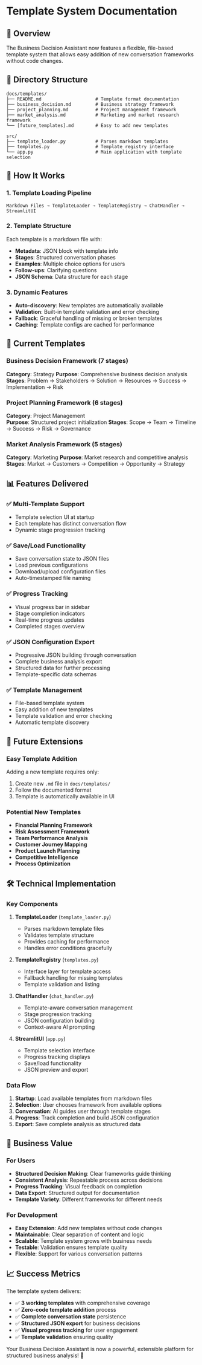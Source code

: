 # Template System Documentation

## 🎯 Overview

The Business Decision Assistant now features a flexible, file-based template system that allows easy addition of new conversation frameworks without code changes.

## 📁 Directory Structure

```
docs/templates/
├── README.md                    # Template format documentation
├── business_decision.md         # Business strategy framework
├── project_planning.md          # Project management framework
├── market_analysis.md           # Marketing and market research framework
└── [future_templates].md        # Easy to add new templates

src/
├── template_loader.py           # Parses markdown templates
├── templates.py                 # Template registry interface
└── app.py                       # Main application with template selection
```

## 🔧 How It Works

### 1. Template Loading Pipeline
```
Markdown Files → TemplateLoader → TemplateRegistry → ChatHandler → StreamlitUI
```

### 2. Template Structure
Each template is a markdown file with:
- **Metadata**: JSON block with template info
- **Stages**: Structured conversation phases
- **Examples**: Multiple choice options for users
- **Follow-ups**: Clarifying questions
- **JSON Schema**: Data structure for each stage

### 3. Dynamic Features
- **Auto-discovery**: New templates are automatically available
- **Validation**: Built-in template validation and error checking
- **Fallback**: Graceful handling of missing or broken templates
- **Caching**: Template configs are cached for performance

## 🚀 Current Templates

### Business Decision Framework (7 stages)
**Category**: Strategy
**Purpose**: Comprehensive business decision analysis
**Stages**: Problem → Stakeholders → Solution → Resources → Success → Implementation → Risk

### Project Planning Framework (6 stages)
**Category**: Project Management  
**Purpose**: Structured project initialization
**Stages**: Scope → Team → Timeline → Success → Risk → Governance

### Market Analysis Framework (5 stages)
**Category**: Marketing
**Purpose**: Market research and competitive analysis
**Stages**: Market → Customers → Competition → Opportunity → Strategy

## 📊 Features Delivered

### ✅ Multi-Template Support
- Template selection UI at startup
- Each template has distinct conversation flow
- Dynamic stage progression tracking

### ✅ Save/Load Functionality
- Save conversation state to JSON files
- Load previous configurations
- Download/upload configuration files
- Auto-timestamped file naming

### ✅ Progress Tracking
- Visual progress bar in sidebar
- Stage completion indicators
- Real-time progress updates
- Completed stages overview

### ✅ JSON Configuration Export
- Progressive JSON building through conversation
- Complete business analysis export
- Structured data for further processing
- Template-specific data schemas

### ✅ Template Management
- File-based template system
- Easy addition of new templates
- Template validation and error checking
- Automatic template discovery

## 🔮 Future Extensions

### Easy Template Addition
Adding a new template requires only:
1. Create new `.md` file in `docs/templates/`
2. Follow the documented format
3. Template is automatically available in UI

### Potential New Templates
- **Financial Planning Framework**
- **Risk Assessment Framework** 
- **Team Performance Analysis**
- **Customer Journey Mapping**
- **Product Launch Planning**
- **Competitive Intelligence**
- **Process Optimization**

## 🛠️ Technical Implementation

### Key Components

1. **TemplateLoader** (`template_loader.py`)
   - Parses markdown template files
   - Validates template structure
   - Provides caching for performance
   - Handles error conditions gracefully

2. **TemplateRegistry** (`templates.py`)
   - Interface layer for template access
   - Fallback handling for missing templates
   - Template validation and listing

3. **ChatHandler** (`chat_handler.py`)
   - Template-aware conversation management
   - Stage progression tracking
   - JSON configuration building
   - Context-aware AI prompting

4. **StreamlitUI** (`app.py`)
   - Template selection interface
   - Progress tracking displays
   - Save/load functionality
   - JSON preview and export

### Data Flow

1. **Startup**: Load available templates from markdown files
2. **Selection**: User chooses framework from available options
3. **Conversation**: AI guides user through template stages
4. **Progress**: Track completion and build JSON configuration
5. **Export**: Save complete analysis as structured data

## 🎯 Business Value

### For Users
- **Structured Decision Making**: Clear frameworks guide thinking
- **Consistent Analysis**: Repeatable process across decisions
- **Progress Tracking**: Visual feedback on completion
- **Data Export**: Structured output for documentation
- **Template Variety**: Different frameworks for different needs

### For Development
- **Easy Extension**: Add new templates without code changes
- **Maintainable**: Clear separation of content and logic
- **Scalable**: Template system grows with business needs
- **Testable**: Validation ensures template quality
- **Flexible**: Support for various conversation patterns

## 📈 Success Metrics

The template system delivers:
- ✅ **3 working templates** with comprehensive coverage
- ✅ **Zero-code template addition** process
- ✅ **Complete conversation state** persistence
- ✅ **Structured JSON export** for business decisions
- ✅ **Visual progress tracking** for user engagement
- ✅ **Template validation** ensuring quality

Your Business Decision Assistant is now a powerful, extensible platform for structured business analysis! 🎉
